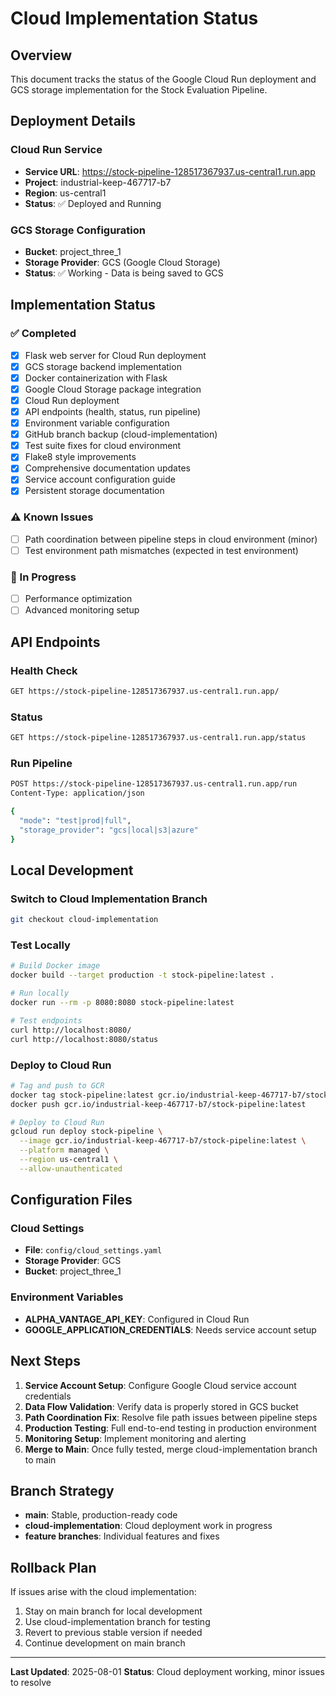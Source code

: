# Cloud Implementation Status

## Overview
This document tracks the status of the Google Cloud Run deployment and GCS storage implementation for the Stock Evaluation Pipeline.

## Deployment Details

### Cloud Run Service
- **Service URL**: https://stock-pipeline-128517367937.us-central1.run.app
- **Project**: industrial-keep-467717-b7
- **Region**: us-central1
- **Status**: ✅ Deployed and Running

### GCS Storage Configuration
- **Bucket**: project_three_1
- **Storage Provider**: GCS (Google Cloud Storage)
- **Status**: ✅ Working - Data is being saved to GCS

## Implementation Status

### ✅ Completed
- [x] Flask web server for Cloud Run deployment
- [x] GCS storage backend implementation
- [x] Docker containerization with Flask
- [x] Google Cloud Storage package integration
- [x] Cloud Run deployment
- [x] API endpoints (health, status, run pipeline)
- [x] Environment variable configuration
- [x] GitHub branch backup (cloud-implementation)
- [x] Test suite fixes for cloud environment
- [x] Flake8 style improvements
- [x] Comprehensive documentation updates
- [x] Service account configuration guide
- [x] Persistent storage documentation

### ⚠️ Known Issues
- [ ] Path coordination between pipeline steps in cloud environment (minor)
- [ ] Test environment path mismatches (expected in test environment)

### 🔄 In Progress
- [ ] Performance optimization
- [ ] Advanced monitoring setup

## API Endpoints

### Health Check
```bash
GET https://stock-pipeline-128517367937.us-central1.run.app/
```

### Status
```bash
GET https://stock-pipeline-128517367937.us-central1.run.app/status
```

### Run Pipeline
```bash
POST https://stock-pipeline-128517367937.us-central1.run.app/run
Content-Type: application/json

{
  "mode": "test|prod|full",
  "storage_provider": "gcs|local|s3|azure"
}
```

## Local Development

### Switch to Cloud Implementation Branch
```bash
git checkout cloud-implementation
```

### Test Locally
```bash
# Build Docker image
docker build --target production -t stock-pipeline:latest .

# Run locally
docker run --rm -p 8080:8080 stock-pipeline:latest

# Test endpoints
curl http://localhost:8080/
curl http://localhost:8080/status
```

### Deploy to Cloud Run
```bash
# Tag and push to GCR
docker tag stock-pipeline:latest gcr.io/industrial-keep-467717-b7/stock-pipeline:latest
docker push gcr.io/industrial-keep-467717-b7/stock-pipeline:latest

# Deploy to Cloud Run
gcloud run deploy stock-pipeline \
  --image gcr.io/industrial-keep-467717-b7/stock-pipeline:latest \
  --platform managed \
  --region us-central1 \
  --allow-unauthenticated
```

## Configuration Files

### Cloud Settings
- **File**: `config/cloud_settings.yaml`
- **Storage Provider**: GCS
- **Bucket**: project_three_1

### Environment Variables
- **ALPHA_VANTAGE_API_KEY**: Configured in Cloud Run
- **GOOGLE_APPLICATION_CREDENTIALS**: Needs service account setup

## Next Steps

1. **Service Account Setup**: Configure Google Cloud service account credentials
2. **Data Flow Validation**: Verify data is properly stored in GCS bucket
3. **Path Coordination Fix**: Resolve file path issues between pipeline steps
4. **Production Testing**: Full end-to-end testing in production environment
5. **Monitoring Setup**: Implement monitoring and alerting
6. **Merge to Main**: Once fully tested, merge cloud-implementation branch to main

## Branch Strategy

- **main**: Stable, production-ready code
- **cloud-implementation**: Cloud deployment work in progress
- **feature branches**: Individual features and fixes

## Rollback Plan

If issues arise with the cloud implementation:
1. Stay on main branch for local development
2. Use cloud-implementation branch for testing
3. Revert to previous stable version if needed
4. Continue development on main branch

---

**Last Updated**: 2025-08-01
**Status**: Cloud deployment working, minor issues to resolve 